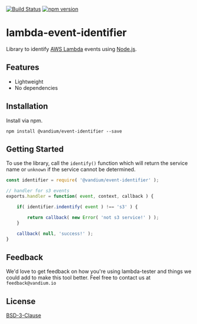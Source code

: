 [![Build Status](https://travis-ci.org/vandium-io/lambda-event-identifier.svg?branch=master)](https://travis-ci.org/vandium-io/lambda-event-identifier)
[![npm version](https://badge.fury.io/js/@vandium/lambda-event-identifier.svg)](https://badge.fury.io/js/@vandium/lambda-event-identifier)

# lambda-event-identifier

Library to identify [AWS Lambda](https://aws.amazon.com/lambda/details) events using [Node.js](https://nodejs.org).

## Features

* Lightweight
* No dependencies

## Installation
Install via npm.

	npm install @vandium/event-identifier --save


## Getting Started

To use the library, call the `identify()` function which will return the service name or `unknown` if the
service cannot be determined.

```js
const identifier = require( '@vandium/event-identifier' );

// handler for s3 events
exports.handler = function( event, context, callback ) {

    if( identifier.indentify( event ) !== 's3' ) {

        return callback( new Error( 'not s3 service!' ) );
    }

    callback( null, 'success!' );
}
```

## Feedback

We'd love to get feedback on how you're using lambda-tester and things we could add to make this tool better. Feel free to contact us at `feedback@vandium.io`

## License

[BSD-3-Clause](https://en.wikipedia.org/wiki/BSD_licenses)
